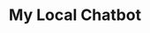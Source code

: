 ---
title: My Local Chatbot
emoji: "⭐"
colorFrom: red
colorTo: blue
sdk: streamlit
sdk_version: 1.25.0
app_file: app.py
---